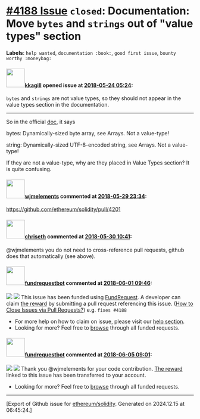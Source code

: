 # [\#4188 Issue](https://github.com/ethereum/solidity/issues/4188) `closed`: Documentation: Move `bytes` and `strings` out of "value types" section
**Labels**: `help wanted`, `documentation :book:`, `good first issue`, `bounty worthy :moneybag:`


#### <img src="https://avatars.githubusercontent.com/u/7738916?u=908af9b676af909d0ba87f7efb363b77f70147d1&v=4" width="50">[kkagill](https://github.com/kkagill) opened issue at [2018-05-24 05:24](https://github.com/ethereum/solidity/issues/4188):

`bytes` and `strings` are not value types, so they should not appear in the value types section in the documentation.

---

So in the official [doc](http://solidity.readthedocs.io/en/develop/types.html#dynamically-sized-byte-array), it says 

bytes: Dynamically-sized byte array, see Arrays. Not a value-type!

string: Dynamically-sized UTF-8-encoded string, see Arrays. Not a value-type!

If they are not a value-type, why are they placed in Value Types section? It is quite confusing.



#### <img src="https://avatars.githubusercontent.com/u/799573?v=4" width="50">[wjmelements](https://github.com/wjmelements) commented at [2018-05-29 23:34](https://github.com/ethereum/solidity/issues/4188#issuecomment-392981495):

https://github.com/ethereum/solidity/pull/4201

#### <img src="https://avatars.githubusercontent.com/u/9073706?v=4" width="50">[chriseth](https://github.com/chriseth) commented at [2018-05-30 10:41](https://github.com/ethereum/solidity/issues/4188#issuecomment-393115069):

@wjmelements you do not need to cross-reference pull requests, github does that automatically (see above).

#### <img src="https://avatars.githubusercontent.com/u/39763116?u=7a73b0f318557c5bb7cd89ff4bc88d55a530b2ee&v=4" width="50">[fundrequestbot](https://github.com/fundrequestbot) commented at [2018-06-01 09:46](https://github.com/ethereum/solidity/issues/4188#issuecomment-393830912):

[![](https://fundrequest.io/requests/10/badge)](https://fundrequest.io/requests/10) [![](https://fundrequest.io/assets/img/powered-by-fundrequest-badge.svg)](https://fundrequest.io)
This issue has been funded using [FundRequest](https://fundrequest.io/requests/10). A developer can claim [the reward](https://fundrequest.io/requests/10) by submitting a pull request referencing this issue. ([How to Close Issues via Pull Requests?](https://help.github.com/articles/closing-issues-using-keywords)) e.g. `fixes #4188`

* For more help on how to claim on issue, please visit our [help section](https://help.fundrequest.io).
* Looking for more? Feel free to [browse](https://fundrequest.io/requests) through all funded requests.

#### <img src="https://avatars.githubusercontent.com/u/39763116?u=7a73b0f318557c5bb7cd89ff4bc88d55a530b2ee&v=4" width="50">[fundrequestbot](https://github.com/fundrequestbot) commented at [2018-06-05 09:01](https://github.com/ethereum/solidity/issues/4188#issuecomment-394635832):

[![](https://fundrequest.io/requests/10/badge)](https://fundrequest.io/requests/10) [![](https://fundrequest.io/assets/img/powered-by-fundrequest-badge.svg)](https://fundrequest.io)
Thank you @wjmelements for your code contribution. [The reward](https://fundrequest.io/requests/10) linked to this issue has been transferred to your account.

* Looking for more? Feel free to [browse](https://fundrequest.io/requests) through all funded requests.


-------------------------------------------------------------------------------



[Export of Github issue for [ethereum/solidity](https://github.com/ethereum/solidity). Generated on 2024.12.15 at 06:45:24.]
